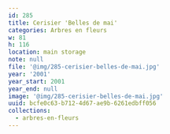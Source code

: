 ```yaml
---
id: 285
title: Cerisier 'Belles de mai'
categories: Arbres en fleurs
w: 81
h: 116
location: main storage
note: null
file: '@img/285-cerisier-belles-de-mai.jpg'
year: '2001'
year_start: 2001
year_end: null
image: '@img/285-cerisier-belles-de-mai.jpg'
uuid: bcfe0c63-b712-4d67-ae9b-6261edbff056
collections:
  - arbres-en-fleurs
---
```


